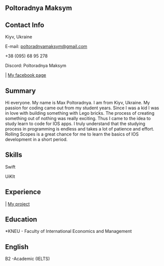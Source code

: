 Poltoradnya Maksym
---

Contact Info
---

Kiyv, Ukraine

E-mail: poltoradnyamaksym@gmail.com

+38 (095) 68 95 278

Discord: Poltoradnya Maksym

| <a href="https://ne-np.facebook.com/people/Poltoradnya-Maksym/100056126468601">My facebook page</a>
</div>

Summary
---
Hi everyone. My name is Max Poltoradnya. I am from Kiyv, Ukraine.
My passion for coding came out from my student years. Since I was a kid I was in love with building something with Lego bricks. The process of creating something out of nothing was really exciting. Thus I came to the idea to study learn to code for IOS apps. I truly understand that the studying process in programming is endless and takes a lot of patience and effort. Rolling Scopes is a great chance for me to learn the basics of IOS development in a short period.



Skills 
---

Swift 

UiKIt

Experience 
---
| <a href="https://github.com/poltoradnyamaksym36/MyPlaces">My project</a>
</div>




Education 
---

*KNEU - Faculty of International Economics and Management

English
---

B2 -Academic (IELTS)



